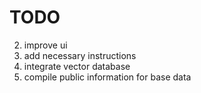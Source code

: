 # TODO

2. improve ui
3. add necessary instructions   
4. integrate vector database
5. compile public information for base data